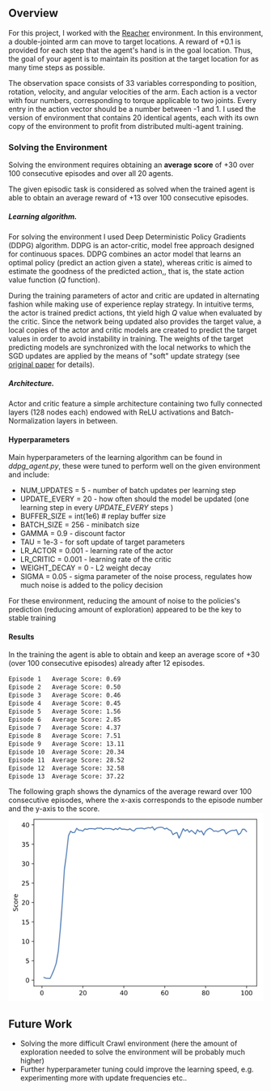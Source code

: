 ## Overview
For this project, I worked with the [Reacher](https://github.com/Unity-Technologies/ml-agents/blob/master/docs/Learning-Environment-Examples.md#reacher) environment.
In this environment, a double-jointed arm can move to target locations. A reward of +0.1 is provided for each step that the agent's hand is in the goal location. Thus, the goal of your agent is to maintain its position at the target location for as many time steps as possible.

The observation space consists of 33 variables corresponding to position, rotation, velocity, and angular velocities of the arm. Each action is a vector with four numbers, corresponding to torque applicable to two joints. Every entry in the action vector should be a number between -1 and 1.
I used the version of environment that contains 20 identical agents, each with its own copy of the environment to profit from distributed multi-agent training.

### Solving the Environment

Solving the environment requires obtaining an **average score** of +30 over 100 consecutive episodes and over all 20 agents.  

The given episodic task is considered as solved when the trained agent is able to obtain an average reward of +13 over 100 consecutive episodes.

##### Learning algorithm.
For solving the environment I used Deep Deterministic Policy Gradients (DDPG) algorithm. DDPG is an actor-critic, model free approach designed for continuous spaces. DDPG combines an actor model that learns an optimal policy (predict an action given a state), whereas critic is aimed to estimate the goodness of the predicted action,, that is, the state action value function (*Q* function).

During the training parameters of actor and critic are updated in alternating fashion while making use of experience replay strategy. In intuitive terms, the actor is trained predict actions, tht yield high *Q* value when evaluated by the critic. Since the network being updated also provides the target value, a local copies of the actor and critic models are created to predict the target values in order to avoid instability in training. The weights of the target predicting models are synchronized with the local networks to which the SGD updates are applied by the means of "soft" update strategy (see [original paper](https://arxiv.org/pdf/1509.02971.pdf) for details).  

##### Architecture.
Actor and critic feature a simple architecture containing two fully connected layers (128 nodes each) endowed with ReLU activations and Batch-Normalization layers in between. 
#### Hyperparameters

Main hyperparameters of the learning algorithm can be found in *ddpg_agent.py*, these were tuned to perform well on the given environment and include:


- NUM_UPDATES = 5 - number of batch updates per learning step
- UPDATE_EVERY = 20 - how often should the model be updated (one learning step in every *UPDATE_EVERY* steps )
- BUFFER_SIZE = int(1e6)  # replay buffer size
- BATCH_SIZE = 256  - minibatch size
- GAMMA = 0.9  - discount factor
- TAU = 1e-3  - for soft update of target parameters
- LR_ACTOR = 0.001 - learning rate of the actor
- LR_CRITIC = 0.001 - learning rate of the critic
- WEIGHT_DECAY = 0  - L2 weight decay
- SIGMA = 0.05 - sigma parameter of the noise process, regulates how much noise is added to the policy decision

For these environment, reducing the amount of noise to the policies's prediction (reducing amount of exploration) appeared to be the key to stable training

#### Results

In the training the agent is able to obtain and keep an average score of +30 (over 100 consecutive episodes) already after 12 episodes.
```
Episode 1	Average Score: 0.69
Episode 2	Average Score: 0.50
Episode 3	Average Score: 0.46
Episode 4	Average Score: 0.45
Episode 5	Average Score: 1.56
Episode 6	Average Score: 2.85
Episode 7	Average Score: 4.37
Episode 8	Average Score: 7.51
Episode 9	Average Score: 13.11
Episode 10	Average Score: 20.34
Episode 11	Average Score: 28.52
Episode 12	Average Score: 32.58
Episode 13	Average Score: 37.22
```

The following graph shows the dynamics of the average reward over 100 consecutive episodes, where the x-axis corresponds to the episode number and the y-axis to the score.
![](Rewards.png)

## Future Work

- Solving the more difficult Crawl environment (here the amount of exploration needed to solve the environment will be probably much higher)
- Further hyperparameter tuning could improve the learning speed, e.g. experimenting more with update frequencies etc..